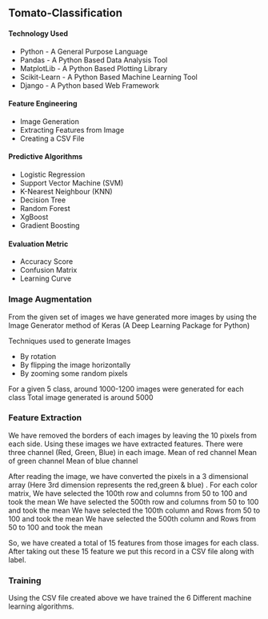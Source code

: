 ## Tomato-Classification

#### Technology Used
- Python - A General Purpose Language
- Pandas - A Python Based Data Analysis Tool
- MatplotLib - A Python Based Plotting Library
- Scikit-Learn - A Python Based Machine Learning Tool
- Django - A Python based Web Framework

#### Feature Engineering
- Image Generation 
- Extracting Features from Image
- Creating a CSV File

#### Predictive Algorithms
- Logistic Regression
- Support Vector Machine (SVM)
- K-Nearest Neighbour (KNN)
- Decision Tree
- Random Forest
- XgBoost
- Gradient Boosting

#### Evaluation Metric
- Accuracy Score
- Confusion Matrix
- Learning Curve



### Image Augmentation

From the given set of images we have generated more images by using the Image Generator method of Keras (A Deep Learning Package for Python) 

Techniques used to generate Images
- By rotation 
- By flipping the image horizontally
- By zooming some random pixels 

For a given 5 class, around 1000-1200 images were generated for each class
Total image generated is around 5000

### Feature Extraction

We have removed the borders of each images by leaving the 10 pixels from each side.
Using these images we have extracted features.
There were three channel (Red, Green, Blue) in each image.
Mean of red channel
Mean of green channel
Mean of blue channel

After reading the image, we have converted the pixels in a 3 dimensional array (Here 3rd dimension represents the red,green & blue) .
For each color matrix, 
We have selected the 100th row and columns from 50 to 100 and took the mean
We have selected the 500th row and columns from 50 to 100 and took the mean
We have selected the 100th column and Rows from 50 to 100 and took the mean
We have selected the 500th column and Rows from 50 to 100 and took the mean

So, we have created a total of 15 features from those images for each class.
After taking out these 15 feature we put this record in a CSV file along with label.

### Training

Using the CSV file created above we have trained the 6 Different machine learning algorithms.



